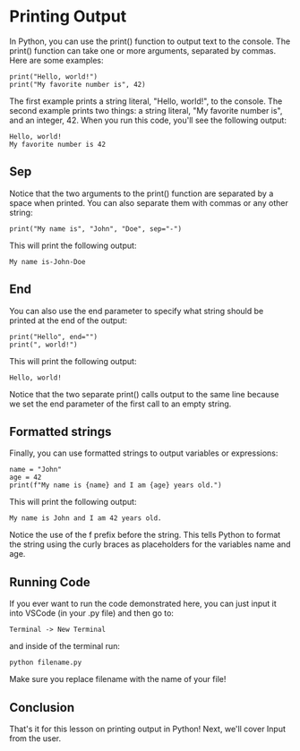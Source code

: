 # Printing Output

In Python, you can use the print() function to output text to the console. The print() function can take one or more arguments, separated by commas. Here are some examples:

```
print("Hello, world!")
print("My favorite number is", 42)
```

The first example prints a string literal, "Hello, world!", to the console. The second example prints two things: a string literal, "My favorite number is", and an integer, 42. When you run this code, you'll see the following output:

```
Hello, world!
My favorite number is 42
```

## Sep

Notice that the two arguments to the print() function are separated by a space when printed. You can also separate them with commas or any other string:

```
print("My name is", "John", "Doe", sep="-")
```

This will print the following output:

```
My name is-John-Doe
```

## End

You can also use the end parameter to specify what string should be printed at the end of the output:

```
print("Hello", end="")
print(", world!")
```

This will print the following output:

```
Hello, world!
```

Notice that the two separate print() calls output to the same line because we set the end parameter of the first call to an empty string.

## Formatted strings

Finally, you can use formatted strings to output variables or expressions:

```
name = "John"
age = 42
print(f"My name is {name} and I am {age} years old.")
```

This will print the following output:

```
My name is John and I am 42 years old.
```

Notice the use of the f prefix before the string. This tells Python to format the string using the curly braces as placeholders for the variables name and age.

## Running Code

If you ever want to run the code demonstrated here, you can just input it into VSCode (in your .py file) and then go to:

```
Terminal -> New Terminal
```

and inside of the terminal run:

```
python filename.py
```

Make sure you replace filename with the name of your file!

## Conclusion

That's it for this lesson on printing output in Python! Next, we'll cover Input from the user.
